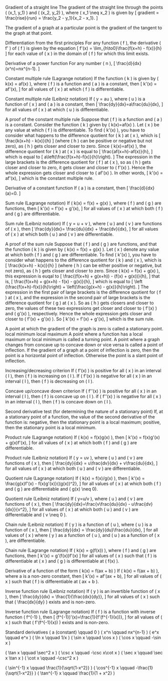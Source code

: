 Gradient of a straight line
The gradient of the straight line through the points \( (x_1, y_1) \) and \( (x_2, y_2) \), where \( x_1 \neq x_2 \) is given by
\[ gradient = \frac{rise}{run} = \frac{y_2 - y_1}{x_2 - x_1}. \]

The gradient of a graph at a particular point is the gradient of the tangent to the graph  at that point.

Differentiation from the first principles
For any function \( f \), the derivative \( f' \) of \( f \) is given by the equation
\[ f'(x) = \lim_{h\to0}\frac{f(x+h) - f(x)}{h} \]
for each value of \( x \) in the domain of \( f \) for which this limit exists.

Derivative of a power function
For any number \( n \),
\[ \frac{d}{dx}(x^n)=nx^{n-1}. \]

Constant multiple rule (Lagrange notation)
If the function \( k \) is given by \( k(x) = af(x) \), where \( f \) is a function and \( a \) is a constant, then
\[ k'(x)  = af'(x), \]
for all values of \( x \) at which \( f  \) is differentiable.

Constant multiple rule (Leibniz notation)
If \( y = au \), where \( u \) is a function of \( x \) and \( a \) is a constant, then
\[ \frac{dy}{dx}=a\frac{du}{dx}, \]
for all values of \( x \) at which \( u \) is differentiable. 

A proof of the constant multiple rule
Suppose that \( f \) is a function and \( a \) is a constant. Consider the function \( k \) given by \( k(x)=af(x) \). Let \( x \) be any value at which \( f \) is differentiable. To find \( k'(x) \), you have to consider what happens  to the difference quotient for \( k \) at \( x \), which is
\[ \frac{k(x+h) - k(x)}{h} \]
(where \( h \) can be positive or negative but not zero), as \( h \) gets closer and closer to zero. Since \( k(x)=af(x) \), the difference quotient for \( k \) at \( x \) is equal to 
\[ \frac{af(x+h)-af(x)}{h}, \]
which is equal to
\[ a\left(\frac{f(x+h)-f(x)}{h}\right). \]
The expression in the large brackets is the difference quotient for \( f \) at \( x \), so as \( h \) gets closer and closer to zero, it gets closer and closer to \( f'(x) \). Hence the whole expression gets closer and closer to \( af'(x) \). In other words,
\[ k'(x) = af'(x), \]
which is the constant multiple rule.

Derivative of a constant function
If \( a \) is a constant, then
\[ \frac{d}{dx}(a)=0. \]

Sum rule (Lagrange notation)
If \( k(x) = f(x) + g(x) \), where \( f \) and \( g \) are functions, then
\[ k'(x) = f'(x) + g'(x), \]
for all values of \( x \) at which both \( f \) and \( g \) are differentiable.

Sum rule (Leibniz notation)
If \( y = u + v \), where \( u \) and \( v \) are functions of \( x \), then
\[ \frac{dy}{dx}= \frac{du}{dx} + \frac{dv}{dx}, \]
for all values of \( x \) at which both \( u \) and \( v \) are differentiable.

A proof of the sum rule
Suppose that \( f \) and \( g \) are functions, and that the function \( k \) is given by \( k(x) = f(x) + g(x) \). Let \( x \) denote any value at which both \( f \) and \( g \) are differentiable. To find \( k'(x) \), you have to consider what happens to the difference quotient for \( k \) and \( x \), which is
\[ \frac{k(x+h) - k(x)}{h} \]
(where \( h \) can be either positive or negative, but not zero), as \( h \) gets closer and closer to zero. Since \( k(x) = f(x) + g(x) \), this expression is euqal to 
\[ \frac{(f(x+h) + g(x+h)) - (f(x) + g(x))}{h}, \]
that is,
\[ \frac{f(x+h) + g(x+h) - f(x) - g(x)}{h}, \]
which is equal to
\[ \left (\frac{f(x+h)-f(x)}{h}\right) + \left(\frac{g(x+h) - g(x)}{h}\right). \]
The expression in the first pair of large brackets is the difference quotient for \( f \) at \( x \), and the expression in the second pair of large brackets is the difference quotient for \( g \) at \( x \). So as \( h \) gets closers and closer to zero, the values of these two expressions get closer and closer to \( f'(x) \) and \( g'(x) \), respectively. Hence the whole expression gets closer and closer to \( f'(x) + g'(x) \). So
\[ k'(x) = f'(x) + g'(x), \]
which is the sum rule.

A point at which the gradient of the graph is zero is called a stationary point.
local minimum
local maximum
A point where a function has a local maximum or local minimum is called a turning point.
A point where a graph changes from concave up to concave down or vice versa is called a point of inflection.
If the gradient of a graph at a point of inflection is zero, then the point is a horizontal point of inflection. Otherwise the point is a slant point of inflection.

Increasing/decreasing criterion
If \( f'(x) \) is positive for all \( x \) in an interval \( I \), then \( f \) is increasing on \( I \).
If \( f'(x) \) is negative for all \( x \) in an interval \( I \), then \( f \) is decreasing on \( I \).

Concave up/concave down criterion
If \( f''(x) \) is positive for all \( x \) in an interval \( I \), then \( f \) is concave up on \( I \).
if \( f''(x) \) is negative for all \( x \) in an interval \( I \), then \( f \) is concave down on \( I \).

Second derivative test (for determining the nature of a stationary point)
If, at a stationary point of a function, the value of the second derivative of the function is:
negative, then the stationary point is a local maximum;
positive, then the stationary point is a local minimum.

Product rule (Lagrange notation)
If \( k(x) = f(x)g(x) \), then
\[ k'(x) = f(x)g'(x) + g(x)f'(x), \]
for all values of \( x \) at which both \( f \) and \( g \) are differentiable.

Product rule (Leibniz notation)
If \( y = uv \), where \( u \) and \( v \) are functions of \( x \), then
\[ \frac{dy}{dx} = u\frac{dv}{dx} + v\frac{du}{dx}, \]
for all values of \( x \) at which both \( u \) and \( v \) are differentiable.

Quotient rule (Lagrange notation)
If \( k(x) = f(x)/g(x) \), then
\[ k'(x) = \frac{g(x)f'(x) - f(x)g'(x)}{(g(x))^2}, \]
for all values of \( x \) at which both \( f \) and \( g \) are differentiable and \( g(x) \neq 0\).

Quotient rule (Leibniz notation)
If \( y=u/v \), where \( u \) and \( v \) are functions of \( x \), then
\[ \frac{dy}{dx}=\frac{v\frac{du}{dx} - u\frac{dv}{dx}}{v^2}, \]
for all values of \( x \) at which both \( u \) and \( v \) are differentiable and \( v \neq 0 \).

Chain rule (Leibniz notation)
If \( y \) is a function of \( u \), where \( u \) is a function of \( x \), then
\[ \frac{dy}{dx} = \frac{dy}{du}\frac{du}{dx}, \]
for all values of \( x \) where \( y \) as a function of \( u \), and \( u \) as a function of \( x \), are differentiable.

Chain rule (Lagrange notation)
If \( k(x) = g(f(x)) \), where \( f \) and \( g \) are functions, then
\[ k'(x) = g'(f(x))f'(x) \]
for all values of \( x \) such that \( f \) is differentiable at \( x \) and \( g \) is differentiable at \( f(x) \).

Derivative of a function of the form \( k(x) = f(ax + b) \)
If \( k(x) = f(ax + b) \), where a is a non-zero constant, then
\[ k'(x) = af'(ax + b), \]
for all values of \( x \) such that \( f \) is differentiable at \( ax + b \).

Inverse function rule (Leibniz notation)
If \( y \) is an invertible function of \( x \), then
\[ \frac{dy}{dx} = \frac{1}{\frac{dx}{dy}}, \]
for all values of \( x \) such that \( \frac{dx}{dy} \) exists and is non-zero.

Inverse function rule (Lagrange notation)
If \( f \) is a function with inverse function \( f^{-1} \), then
\[ (f^{-1})'(x)=\frac{1}{f'(f^{-1}(x))}, \]
for all values of \( x \) such that \( f'(f^{-1}(x))  \) exists and is non-zero.

Standard derivatives
\( a (constant) \qquad 0 \)
\( x^n \qquad nx^{n-1} \)
\( e^x \qquad e^x \)
\( \ln x \qquad 1/x \)
\( \sin x \qquad \cos x \)
\( \cos x \qquad -\sin x \)

\( \tan x \qquad \sec^2 x \)
\( \csc x \qquad -\csc x\cot x \)
\( \sec x \qquad \sec x \tan x \)
\( \cot x \qquad -\csc^2 x \)

\( \sin^{-1} x \qquad \frac{1}{\sqrt{1-x^2}} \)
\( \cos^{-1} x \qquad -\frac{1}{\sqrt{1-x^2}} \)
\( \tan^{-1} x \qquad \frac{1}{1 + x^2} \)
